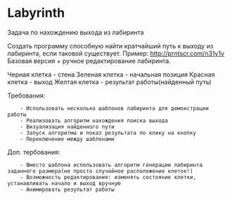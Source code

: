 # Labyrinth
Задача по нахождению выхода из лабиринта

Создать программу способную найти кратчайший путь к выходу из лабиринта, если таковой существует.
Пример: http://prntscr.com/n31y1v
Базовая версия + ручное редактирование лабиринта.

Черная клетка - стена
Зеленая клетка - начальная позиция
Красная клетка - выход
Желтая клетка - результат работы(найденный путь)

Требования:

        - Использовать несколько шаблонов лабиринта для демонстрации работы
        - Реализовать алгоритм нахождения поиска выхода
        - Визуализация найденного пути
        - Запуск алгоритма и показ результата по клику на кнопку
        - Переключение между шаблонами

Доп. тербования:
        
        - Вместо шаблона использовать алгоритм генерации лабиринта заданного размера(не просто случайное расположение клеток!)
        - Возможность редактирования: изменять состояние клетки, устанавливать начало и выход вручную
        - Анимировать результат работы

